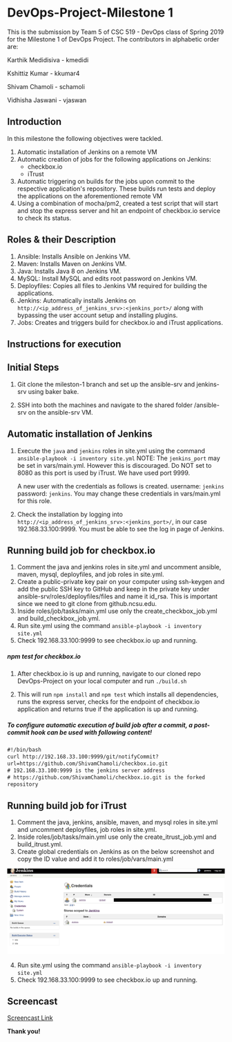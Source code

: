 # DevOps-Project-Milestone 1

This is the submission by Team 5 of CSC 519 - DevOps class of Spring 2019 for the Milestone 1 of DevOps Project. The contributors in alphabetic order are:

Karthik Medidisiva  -   kmedidi

Kshittiz Kumar      -   kkumar4

Shivam Chamoli      -   schamoli

Vidhisha Jaswani    -   vjaswan

## Introduction
In this milestone the following objectives were tackled.

1. Automatic installation of Jenkins on a remote VM
2. Automatic creation of jobs for the following applications on Jenkins:
    - checkbox.io
    - iTrust
3. Automatic triggering on builds for the jobs upon commit to the respective application's repository. These builds run tests and deploy the applications on the aforementioned remote VM
4. Using a combination of mocha/pm2, created a test script that will start and stop the express server and hit an endpoint of checkbox.io service to check its status. 

## Roles & their Description

1. Ansible: Installs Ansible on Jenkins VM.
2. Maven: Installs Maven on Jenkins VM.
3. Java: Installs Java 8 on Jenkins VM.
4. MySQL: Install MySQL and edits root password on Jenkins VM.
5. Deployfiles: Copies all files to Jenkins VM required for building the applications.
6. Jenkins: Automatically installs Jenkins on ```http://<ip_address_of_jenkins_srv>:<jenkins_port>/``` along with bypassing the user account setup and installing plugins.
7. Jobs: Creates and triggers build for checkbox.io and iTrust applications.


## Instructions for execution

## Initial Steps

1. Git clone the mileston-1 branch and set up the ansible-srv and jenkins-srv using baker bake.

2. SSH into both the machines and navigate to the shared folder /ansible-srv on the ansible-srv VM.

## Automatic installation of Jenkins

1. Execute the ```java``` and ```jenkins``` roles in site.yml using the command ```ansible-playbook -i inventory site.yml```
   NOTE:
   The ```jenkins_port``` may be set in vars/main.yml. However this is discouraged. Do NOT set to 8080 as this port is used by  iTrust. We have used port 9999.
   
   A new user with the credentials as follows is created. username: ```jenkins``` password: ```jenkins```. You may change these credentials in vars/main.yml for this role.

2. Check the installation by logging into ```http://<ip_address_of_jenkins_srv>:<jenkins_port>/```, in our case 192.168.33.100:9999. You must be able to see the log in page of Jenkins.

## Running build job for checkbox.io

1. Comment the java and jenkins roles in site.yml and uncomment ansible, maven, mysql, deployfiles, and job roles in site.yml.
2. Create a public-private key pair on your computer using ssh-keygen and add the public SSH key to GitHub and keep in the private key under ansible-srv/roles/deployfiles/files and name it id_rsa. This is important since we need to git clone from github.ncsu.edu.
3. Inside roles/job/tasks/main.yml use only the create_checkbox_job.yml and build_checkbox_job.yml.
4. Run site.yml using the command ```ansible-playbook -i inventory site.yml```
5. Check 192.168.33.100:9999 to see checkbox.io up and running.

##### npm test for checkbox.io

1. After checkbox.io is up and running, navigate to our cloned repo DevOps-Project on your local computer and run ```./build.sh```

2. This will run ```npm install``` and ```npm test``` which installs all dependencies, runs the express server, checks for the endpoint of checkbox.io application and returns true if the application is up and running.

##### To configure automatic execution of build job after a commit, a post-commit hook can be used with following content!
```
#!/bin/bash
curl http://192.168.33.100:9999/git/notifyCommit?url=https://github.com/ShivamChamoli/checkbox.io.git
# 192.168.33.100:9999 is the jenkins server address
# https://github.com/ShivamChamoli/checkbox.io.git is the forked repository
```
## Running build job for iTrust

1. Comment the java, jenkins, ansible, maven, and mysql roles in site.yml and uncomment deployfiles,  job roles in site.yml.
2. Inside roles/job/tasks/main.yml use only the create_itrust_job.yml and build_itrust.yml.
3. Create global credentials on Jenkins as on the below screenshot and copy the ID value and add it to roles/job/vars/main.yml

![credentials](results/credentials.png)  

4. Run site.yml using the command ```ansible-playbook -i inventory site.yml```
5. Check 192.168.33.100:9999 to see checkbox.io up and running.


## Screencast
[Screencast Link]()

**Thank you!**
